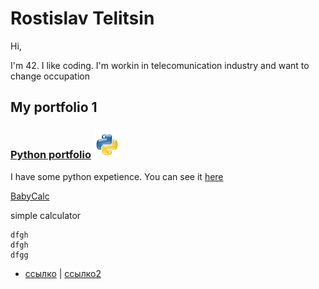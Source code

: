 # Rostislav Telitsin
Hi,

I'm 42. I like coding. I'm workin in telecomunication industry and want to change occupation

## My portfolio 1

### [Python portfolio](RostislavTelitsinPython.github.io) ![alt-где мой текст](python-logo-glassy2.png "Текст заголовка логотипа 1")


I have some python expetience. You can see it [here](RostislavTelitsinPython.github.io)

[BabyCalc](https://github.com/RostislavTelitsin/babyCalc)

simple calculator


~~~
dfgh
dfgh
dfgg
~~~



- [ссылко](https://www.youtube.com) | [ссылко2](https://youtu.be/d8fuCQ4IYC8)
